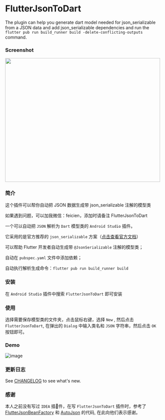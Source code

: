 

# FlutterJsonToDart 


<!-- Plugin description -->
The plugin can help you generate dart model needed for json_serializable from a JSON data and add json_serializable dependencies and run the `flutter pub run build_runner build -delete-conflicting-outputs` command. 

### Screenshot
<img src="https://plugins.jetbrains.com/files/19409/screenshot_76b4f3ed-b0d6-4ab3-b135-5779cd94f368" width="500" height="400"/>

### 简介
这个插件可以帮你自动把 JSON 数据生成带 json_serializable 注解的模型类

如果遇到问题，可以加我微信：feicien，添加时请备注 FlutterJsonToDart


一个可以自动把 `JSON` 解析为 `Dart` 模型类的 `Android Studio` 插件。

它采用的是官方推荐的 `json_serializable` 方案（[点击查看官方文档](https://docs.flutter.dev/development/data-and-backend/json)）

可以帮助 Flutter 开发者自动生成带 `@JsonSerializable` 注解的模型类；

自动在 `pubspec.yaml` 文件中添加依赖；

自动执行解析生成命令：`flutter pub run build_runner build `

### 安装

 在 `Android Studio` 插件中搜索 `FlutterJsonToDart` 即可安装

### 使用

选择需要保存模型类的文件夹，点击鼠标右键，选择 `New` , 然后点击 `FlutterJsonToDart`, 在弹出的 `Dialog` 中输入类名和 `JSON` 字符串，然后点击 `OK` 按钮即可。

<!-- Plugin description end -->

### Demo
![image](images/DxyJsonToDart.gif)


### 更新日志

See [CHANGELOG](CHANGELOG.md) to see what's new.


### 感谢

本人之前没有写过 `IDEA` 插件，在写 `FlutterJsonToDart` 插件时，参考了 [FlutterJsonBeanFactory](https://github.com/fluttercandies/FlutterJsonBeanFactory) 和 [AutoJson](https://github.com/LuodiJackShen/AutoJson) 的代码, 在此向他们表示感谢。